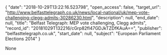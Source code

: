 {
  "date": "2018-10-29T13:22:16.523798", 
  "open_access": false, 
  "target_url": "http://www.belfasttelegraph.co.uk/news/local-national/uk/mep-vote-challenging-clegg-admits-30286230.html", 
  "description": null, 
  "end_date": null, 
  "title": "Belfast Telegraph: MEP vote challenging, Clegg admits", 
  "record_id": "20181029T132216/cGrp82fl47GDJkTZDfKAuA==", 
  "publisher": "belfasttelegraph.co.uk", 
  "start_date": null, 
  "subject": "European Parliament Elections 2014"
}

None